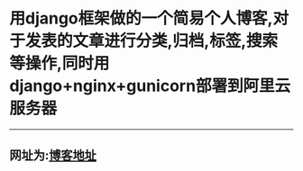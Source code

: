 # 用django框架做的一个简易个人博客,对于发表的文章进行分类,归档,标签,搜索等操作,同时用django+nginx+gunicorn部署到阿里云服务器
------
## 网址为:[博客地址](http://47.95.15.109/)